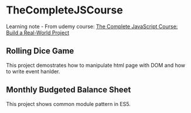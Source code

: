 # TheCompleteJSCourse

Learning note - From udemy course: [The Complete JavaScript Course: Build a Real-World Project](https://www.udemy.com/the-complete-javascript-course/)

## Rolling Dice Game

This project demostrates how to manipulate html page with DOM and how to write event hanlder.

## Monthly Budgeted Balance Sheet

This project shows common module pattern in ES5.
